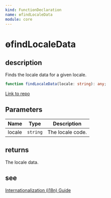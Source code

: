 ```yaml
---
kind: FunctionDeclaration
name: ɵfindLocaleData
module: core
---
```


# ɵfindLocaleData

## description

Finds the locale data for a given locale.

```ts
function findLocaleData(locale: string): any;
```

[Link to repo](https://github.com/timdeschryver/angular/blob/master/packages/core/src/i18n/locale_data_api.ts#L45-L65)

## Parameters

| Name   | Type     | Description      |
| ------ | -------- | ---------------- |
| locale | `string` | The locale code. |

## returns

The locale data.

## see

[Internationalization (i18n) Guide](https://angular.io/guide/i18n)
